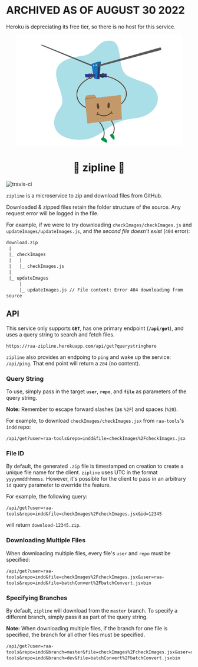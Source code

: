 # ARCHIVED AS OF AUGUST 30 2022
Heroku is depreciating its free tier, so there is no host for this service.

<div align="center">
    <img src="./docs/zippie-01.png" alt="zippie illustration" height="300">
    <h1>🚠️ zipline 🚠️</h1>
</div>

![travis-ci](https://travis-ci.com/raa-tools/zipline.svg?branch=master)

`zipline` is a microservice to zip and download files from GitHub.

Downloaded & zipped files retain the folder structure of the source. Any request error will be logged in the file.

For example, if we were to try downloading `checkImages/checkImages.js` and `updateImages/updateImages.js`, and *the second file doesn't exist* (`404` error):
```
download.zip
 |
 |_ checkImages
 |   |
 |   |_ checkImages.js
 |
 |_ updateImages
     |
     |_ updateImages.js // File content: Error 404 downloading from source
```

## API
This service only supports **`GET`**, has one primary endpoint (**`/api/get`**), and uses a query string to search and fetch files.
```
https://raa-zipline.herokuapp.com/api/get?querystringhere
```

`zipline` also provides an endpoing to `ping` and wake up the service: `/api/ping`. That end point will return a `204` (no content).

### Query String
To use, simply pass in the target **`user`**, **`repo`**, and **`file`** as parameters of the query string.

**Note:** Remember to escape forward slashes (as `%2F`) and spaces (`%20`).

For example, to download `checkImages/checkImages.jsx` from `raa-tools`'s `indd` repo:
```
/api/get?user=raa-tools&repo=indd&file=checkImages%2FcheckImages.jsx
```

### File ID
By default, the generated `.zip` file is timestamped on creation to create a unique file name for the client. `zipline` uses UTC in the format `yyyymmddhhmmss`. However, it's possible for the client to pass in an arbitrary `id` query parameter to override the feature.

For example, the following query:
```
/api/get?user=raa-tools&repo=indd&file=checkImages%2FcheckImages.jsx&id=12345
```
will return `download-12345.zip`.

### Downloading Multiple Files
When downloading multiple files, every file's `user` and `repo` must be specified:
```
/api/get?user=raa-tools&repo=indd&file=checkImages%2FcheckImages.jsx&user=raa-tools&repo=indd&file=batchConvert%2FbatchConvert.jsxbin
```

### Specifying Branches
By default, `zipline` will download from the `master` branch. To specify a different branch, simply pass it as part of the query string.

**Note:** When downloading multiple files, if the branch for one file is specified, the branch for all other files must be specified.

```
/api/get?user=raa-tools&repo=indd&branch=master&file=checkImages%2FcheckImages.jsx&user=raa-tools&repo=indd&branch=dev&file=batchConvert%2FbatchConvert.jsxbin
```

